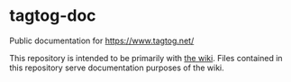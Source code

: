 # tagtog-doc

Public documentation for https://www.tagtog.net/

This repository is intended to be primarily with [the wiki](https://github.com/tagtog/tagtog-doc/wiki). Files contained in this repository serve documentation purposes of the wiki.
